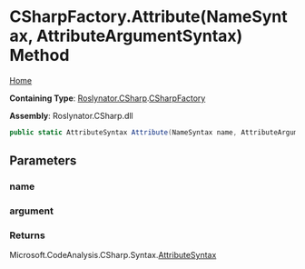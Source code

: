 # CSharpFactory\.Attribute\(NameSyntax, AttributeArgumentSyntax\) Method

[Home](../../../../README.md)

**Containing Type**: [Roslynator.CSharp](../../README.md)\.[CSharpFactory](../README.md)

**Assembly**: Roslynator\.CSharp\.dll

```csharp
public static AttributeSyntax Attribute(NameSyntax name, AttributeArgumentSyntax argument)
```

## Parameters

### name





### argument





### Returns

Microsoft\.CodeAnalysis\.CSharp\.Syntax\.[AttributeSyntax](https://docs.microsoft.com/en-us/dotnet/api/microsoft.codeanalysis.csharp.syntax.attributesyntax)

